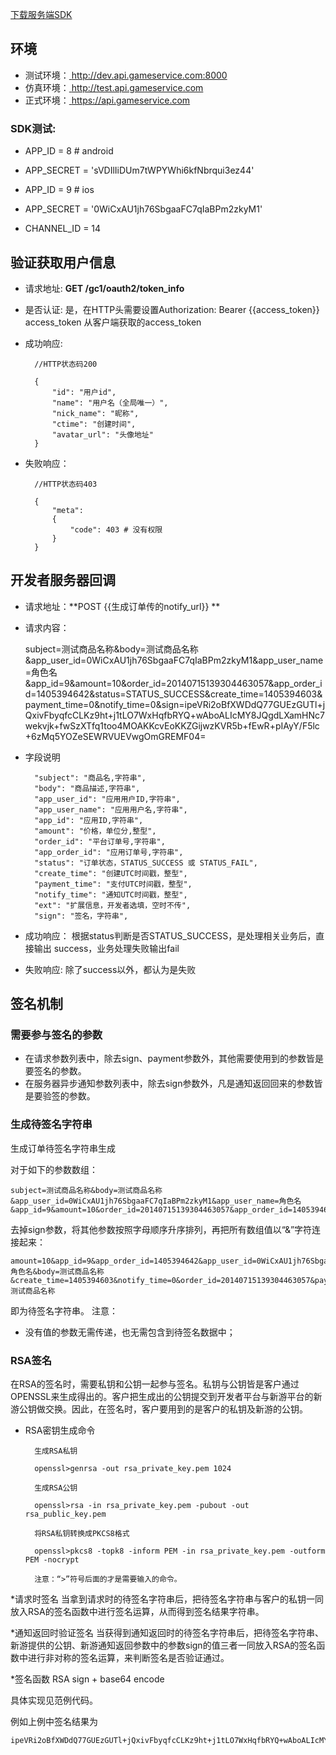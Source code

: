 
<a href="../../static/download/sdk_server_demo_v1.0.zip" target="_blank" class="sdk-download">下载服务端SDK</a>

## 环境
- 测试环境：[ http://dev.api.gameservice.com:8000 ](/ "测试环境")
- 仿真环境：[ http://test.api.gameservice.com ](/ "仿真环境")
- 正式环境：[ https://api.gameservice.com ](/ "正式环境")

### SDK测试:

- APP_ID = 8  # android
- APP_SECRET = 'sVDIlIiDUm7tWPYWhi6kfNbrqui3ez44'

- APP_ID = 9  # ios
- APP_SECRET = '0WiCxAU1jh76SbgaaFC7qIaBPm2zkyM1'

- CHANNEL_ID = 14

## 验证获取用户信息

- 请求地址: **GET /gc1/oauth2/token_info**
- 是否认证: 是，在HTTP头需要设置Authorization: Bearer {{access_token}}
  access_token 从客户端获取的access_token
- 成功响应:

        //HTTP状态码200
        
        {
            "id": "用户id",
            "name": "用户名（全局唯一）",
            "nick_name": "昵称",
            "ctime": "创建时间",
            "avatar_url": "头像地址"
        }

- 失败响应：

        //HTTP状态码403
        
        {
            "meta":
            {
                "code": 403 # 没有权限
            }
        }

## 开发者服务器回调
- 请求地址：**POST {{生成订单传的notify_url}} **
- 请求内容：


    subject=测试商品名称&body=测试商品名称&app_user_id=0WiCxAU1jh76SbgaaFC7qIaBPm2zkyM1&app_user_name=角色名&app_id=9&amount=10&order_id=20140715139304463057&app_order_id=1405394642&status=STATUS_SUCCESS&create_time=1405394603&payment_time=0&notify_time=0&sign=ipeVRi2oBfXWDdQ77GUEzGUTl+jQxivFbyqfcCLKz9ht+j1tLO7WxHqfbRYQ+wAboALIcMY8JQgdLXamHNc7wekvjk+fwSzXTfq1too4MOAKKcvEoKKZGijwzKVR5b+fEwR+pIAyY/F5lc+6zMq5YOZeSEWRVUEVwgOmGREMF04=
    
- 字段说明

        "subject": "商品名,字符串",
        "body": "商品描述,字符串",
        "app_user_id": "应用用户ID,字符串",
        "app_user_name": "应用用户名,字符串",
        "app_id": "应用ID,字符串",
        "amount": "价格，单位分,整型",
        "order_id": "平台订单号,字符串",
        "app_order_id": "应用订单号,字符串",
        "status": "订单状态，STATUS_SUCCESS 或 STATUS_FAIL",
        "create_time": "创建UTC时间戳，整型",
        "payment_time": "支付UTC时间戳，整型",
        "notify_time": "通知UTC时间戳，整型",
        "ext": "扩展信息，开发者选填，空时不传",
        "sign": "签名，字符串",

- 成功响应：
    根据status判断是否STATUS_SUCCESS，是处理相关业务后，直接输出 success，业务处理失败输出fail
- 失败响应:
    除了success以外，都认为是失败

## 签名机制
###  需要参与签名的参数
- 在请求参数列表中，除去sign、payment参数外，其他需要使用到的参数皆是要签名的参数。
- 在服务器异步通知参数列表中，除去sign参数外，凡是通知返回回来的参数皆是要验签的参数。
### 生成待签名字符串
生成订单待签名字符串生成

对于如下的参数数组：

    subject=测试商品名称&body=测试商品名称&app_user_id=0WiCxAU1jh76SbgaaFC7qIaBPm2zkyM1&app_user_name=角色名&app_id=9&amount=10&order_id=20140715139304463057&app_order_id=1405394642&status=STATUS_SUCCESS&create_time=1405394603&payment_time=0&notify_time=0&sign=ipeVRi2oBfXWDdQ77GUEzGUTl+jQxivFbyqfcCLKz9ht+j1tLO7WxHqfbRYQ+wAboALIcMY8JQgdLXamHNc7wekvjk+fwSzXTfq1too4MOAKKcvEoKKZGijwzKVR5b+fEwR+pIAyY/F5lc+6zMq5YOZeSEWRVUEVwgOmGREMF04=

去掉sign参数，将其他参数按照字母顺序升序排列，再把所有数组值以“&”字符连接起来：
    
    amount=10&app_id=9&app_order_id=1405394642&app_user_id=0WiCxAU1jh76SbgaaFC7qIaBPm2zkyM1&app_user_name=角色名&body=测试商品名称&create_time=1405394603&notify_time=0&order_id=20140715139304463057&payment_time=0&status=STATUS_SUCCESS&subject=测试商品名称

即为待签名字符串。
注意：

* 没有值的参数无需传递，也无需包含到待签名数据中；

### RSA签名
在RSA的签名时，需要私钥和公钥一起参与签名。私钥与公钥皆是客户通过OPENSSL来生成得出的。客户把生成出的公钥提交到开发者平台与新游平台的新游公钥做交换。因此，在签名时，客户要用到的是客户的私钥及新游的公钥。


* RSA密钥生成命令

        生成RSA私钥
        
        openssl>genrsa -out rsa_private_key.pem 1024
        
        生成RSA公钥
        
        openssl>rsa -in rsa_private_key.pem -pubout -out rsa_public_key.pem
        
        将RSA私钥转换成PKCS8格式
        
        openssl>pkcs8 -topk8 -inform PEM -in rsa_private_key.pem -outform PEM -nocrypt
        
        注意：“>”符号后面的才是需要输入的命令。


*请求时签名
当拿到请求时的待签名字符串后，把待签名字符串与客户的私钥一同放入RSA的签名函数中进行签名运算，从而得到签名结果字符串。

*通知返回时验证签名
当获得到通知返回时的待签名字符串后，把待签名字符串、新游提供的公钥、新游通知返回参数中的参数sign的值三者一同放入RSA的签名函数中进行非对称的签名运算，来判断签名是否验证通过。

*签名函数
 RSA sign + base64 encode
 
 具体实现见范例代码。
 
例如上例中签名结果为

    ipeVRi2oBfXWDdQ77GUEzGUTl+jQxivFbyqfcCLKz9ht+j1tLO7WxHqfbRYQ+wAboALIcMY8JQgdLXamHNc7wekvjk+fwSzXTfq1too4MOAKKcvEoKKZGijwzKVR5b+fEwR+pIAyY/F5lc+6zMq5YOZeSEWRVUEVwgOmGREMF04=
    